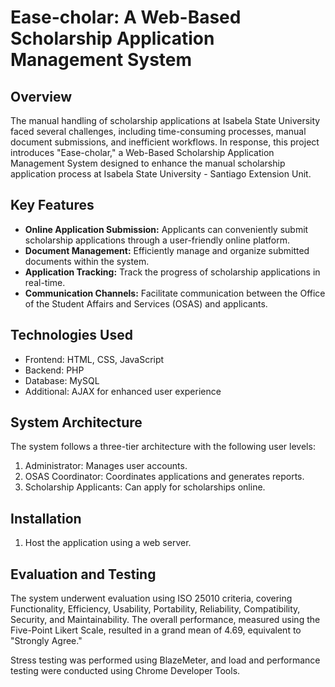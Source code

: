 # Ease-cholar: A Web-Based Scholarship Application Management System

## Overview

The manual handling of scholarship applications at Isabela State University faced several challenges, including time-consuming processes, manual document submissions, and inefficient workflows. In response, this project introduces "Ease-cholar," a Web-Based Scholarship Application Management System designed to enhance the manual scholarship application process at Isabela State University - Santiago Extension Unit.

## Key Features

- **Online Application Submission:** Applicants can conveniently submit scholarship applications through a user-friendly online platform.
- **Document Management:** Efficiently manage and organize submitted documents within the system.
- **Application Tracking:** Track the progress of scholarship applications in real-time.
- **Communication Channels:** Facilitate communication between the Office of the Student Affairs and Services (OSAS) and applicants.

## Technologies Used

- Frontend: HTML, CSS, JavaScript
- Backend: PHP
- Database: MySQL
- Additional: AJAX for enhanced user experience

## System Architecture

The system follows a three-tier architecture with the following user levels:
1. Administrator: Manages user accounts.
2. OSAS Coordinator: Coordinates applications and generates reports.
3. Scholarship Applicants: Can apply for scholarships online.

## Installation

1. Host the application using a web server.

## Evaluation and Testing

The system underwent evaluation using ISO 25010 criteria, covering Functionality, Efficiency, Usability, Portability, Reliability, Compatibility, Security, and Maintainability. The overall performance, measured using the Five-Point Likert Scale, resulted in a grand mean of 4.69, equivalent to "Strongly Agree."

Stress testing was performed using BlazeMeter, and load and performance testing were conducted using Chrome Developer Tools.


